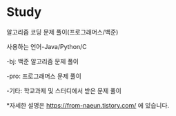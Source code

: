 # Study
알고리즘 코딩 문제 풀이(프로그래머스/백준)

사용하는 언어-Java/Python/C


-bj: 백준 알고리즘 문제 풀이

-pro: 프로그래머스 문제 풀이

-기타: 학교과제 및 스터디에서 받은 문제 풀이


*자세한 설명은 https://from-naeun.tistory.com/ 에 있습니다.
